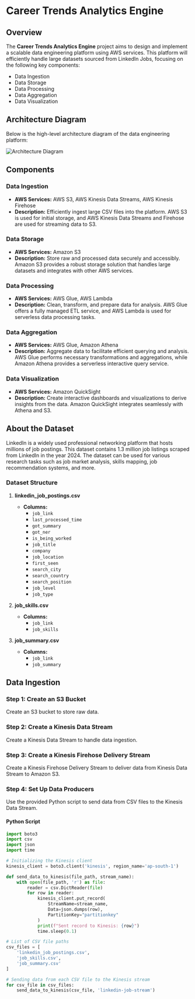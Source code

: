 # Career Trends Analytics Engine

## Overview
The **Career Trends Analytics Engine** project aims to design and implement a scalable data engineering platform using AWS services. This platform will efficiently handle large datasets sourced from LinkedIn Jobs, focusing on the following key components:
- Data Ingestion
- Data Storage
- Data Processing
- Data Aggregation
- Data Visualization

## Architecture Diagram
Below is the high-level architecture diagram of the data engineering platform:

![Architecture Diagram]([https://github.com/yourusername/repositoryname/blob/main/Design%20Diagram](https://github.com/g23ai1049/Data_Engineering_Repo/blob/main/Design_Diagram.jpg))

## Components
### Data Ingestion
- **AWS Services:** AWS S3, AWS Kinesis Data Streams, AWS Kinesis Firehose
- **Description:** Efficiently ingest large CSV files into the platform. AWS S3 is used for initial storage, and AWS Kinesis Data Streams and Firehose are used for streaming data to S3.

### Data Storage
- **AWS Services:** Amazon S3
- **Description:** Store raw and processed data securely and accessibly. Amazon S3 provides a robust storage solution that handles large datasets and integrates with other AWS services.

### Data Processing
- **AWS Services:** AWS Glue, AWS Lambda
- **Description:** Clean, transform, and prepare data for analysis. AWS Glue offers a fully managed ETL service, and AWS Lambda is used for serverless data processing tasks.

### Data Aggregation
- **AWS Services:** AWS Glue, Amazon Athena
- **Description:** Aggregate data to facilitate efficient querying and analysis. AWS Glue performs necessary transformations and aggregations, while Amazon Athena provides a serverless interactive query service.

### Data Visualization
- **AWS Services:** Amazon QuickSight
- **Description:** Create interactive dashboards and visualizations to derive insights from the data. Amazon QuickSight integrates seamlessly with Athena and S3.

## About the Dataset
LinkedIn is a widely used professional networking platform that hosts millions of job postings. This dataset contains 1.3 million job listings scraped from LinkedIn in the year 2024. The dataset can be used for various research tasks such as job market analysis, skills mapping, job recommendation systems, and more.

### Dataset Structure
1. **linkedin_job_postings.csv**
    - **Columns:**
        - `job_link`
        - `last_processed_time`
        - `got_summary`
        - `got_ner`
        - `is_being_worked`
        - `job_title`
        - `company`
        - `job_location`
        - `first_seen`
        - `search_city`
        - `search_country`
        - `search_position`
        - `job_level`
        - `job_type`

2. **job_skills.csv**
    - **Columns:**
        - `job_link`
        - `job_skills`

3. **job_summary.csv**
    - **Columns:**
        - `job_link`
        - `job_summary`

## Data Ingestion

### Step 1: Create an S3 Bucket
Create an S3 bucket to store raw data.

### Step 2: Create a Kinesis Data Stream
Create a Kinesis Data Stream to handle data ingestion.

### Step 3: Create a Kinesis Firehose Delivery Stream
Create a Kinesis Firehose Delivery Stream to deliver data from Kinesis Data Stream to Amazon S3.

### Step 4: Set Up Data Producers
Use the provided Python script to send data from CSV files to the Kinesis Data Stream.

#### Python Script
```python
import boto3
import csv
import json
import time

# Initializing the Kinesis client
kinesis_client = boto3.client('kinesis', region_name='ap-south-1')

def send_data_to_kinesis(file_path, stream_name):
    with open(file_path, 'r') as file:
        reader = csv.DictReader(file)
        for row in reader:
            kinesis_client.put_record(
                StreamName=stream_name,
                Data=json.dumps(row),
                PartitionKey="partitionkey"
            )
            print(f"Sent record to Kinesis: {row}")
            time.sleep(0.1)  

# List of CSV file paths
csv_files = [
    'linkedin_job_postings.csv',
    'job_skills.csv',
    'job_summary.csv'
]

# Sending data from each CSV file to the Kinesis stream
for csv_file in csv_files:
    send_data_to_kinesis(csv_file, 'linkedin-job-stream')
